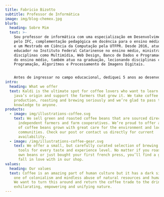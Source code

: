 ```yaml
---
title: Fabricio Bizotto
subtitle: Professor de Informática
image: img/blog-chemex.jpg
blurb:
  heading: Sobre Mim
  text: >-
    Sou professor de informática com uma especialização em Desenvolvimento Web
    pelo IFC, complementação pedagógica em docência para o ensino médio técnico
    e um Mestrado em Ciência da Computação pela UTFPR. Desde 2016, atuo como
    educador no Instituto Federal Catarinense no ensino médio, ministrando
    disciplinas como Multimídia, Web Design, Banco de Dados e Programação. Além
    do ensino médio, também atuo na graduação, lecionando disciplinas como
    Programação, Algoritmos e Processamento de Imagens Digitais.


    Antes de ingressar no campo educacional, dediquei 5 anos ao desenvolvimento de software, desempenhando o papel de programador de sistemas no mercado de trabalho. 
intro:
  heading: What we offer
  text: Kaldi is the ultimate spot for coffee lovers who want to learn about their
    java’s origin and support the farmers that grew it. We take coffee
    production, roasting and brewing seriously and we’re glad to pass that
    knowledge to anyone.
products:
  - image: img/illustrations-coffee.svg
    text: We sell green and roasted coffee beans that are sourced directly from
      independent farmers and farm cooperatives. We’re proud to offer a variety
      of coffee beans grown with great care for the environment and local
      communities. Check our post or contact us directly for current
      availability.
  - image: /img/illustrations-coffee-gear.svg
    text: We offer a small, but carefully curated selection of brewing gear and
      tools for every taste and experience level. No matter if you roast your
      own beans or just bought your first french press, you’ll find a gadget to
      fall in love with in our shop.
values:
  heading: Our values
  text: Coffee is an amazing part of human culture but it has a dark side too –
    one of colonialism and mindless abuse of natural resources and human lives.
    We want to turn this around and return the coffee trade to the drink’s
    exhilarating, empowering and unifying nature.
---
```

